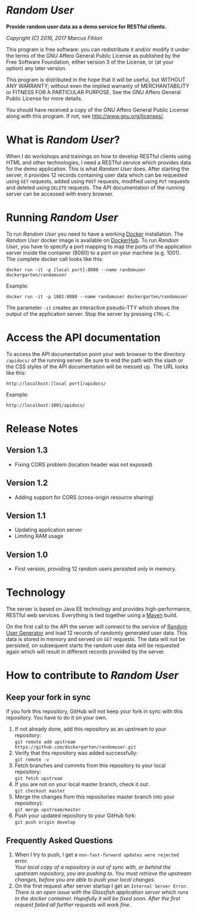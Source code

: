 *Random User*
=============

**Provide random user data as a demo service for RESTful clients.**

*Copyright (C) 2016, 2017 Marcus Fihlon*

This program is free software: you can redistribute it and/or modify it under the terms of the GNU Affero General Public License as published by the Free Software Foundation, either version 3 of the License, or (at your option) any later version.

This program is distributed in the hope that it will be useful, but WITHOUT ANY WARRANTY; without even the implied warranty of MERCHANTABILITY or FITNESS FOR A PARTICULAR PURPOSE. See the GNU Affero General Public License for more details.

You should have received a copy of the GNU Affero General Public License along with this program.  If not, see <http://www.gnu.org/licenses/>.

# What is *Random User*?

When I do workshops and trainings on how to develop RESTful clients using HTML and other technologies, I need a RESTful service which provides data for the demo application. This is what *Random User* does. After starting the server, it provides 12 records containing user data which can be requested using `GET` requests, added using `POST` requests, modified using `PUT` requests and deleted using `DELETE` requests. The API documentation of the running server can be accessed with every browser.

# Running *Random User*

To run *Random User* you need to have a working [Docker](https://www.docker.com/) installation. The *Random User* docker image is available on [DockerHub](https://hub.docker.com/r/dockergarten/randomuser/). To run *Random User*, you have to specify a port mapping to map the ports of the application server inside the container (8080) to a port on your machine (e.g. 1001). The complete docker call looks like this:

`docker run -it -p [local port]:8080 --name randomuser dockergarten/randomuser`

Example:

`docker run -it -p 1001:8080 --name randomuser dockergarten/randomuser`

The parameter `-it` creates an interactive pseudo-TTY which shows the output of the application server. Stop the server by pressing `CTRL-C`.

# Access the API documentation

To access the API documentation point your web browser to the directory `/apidocs/` of the running server. Be sure to end the path with the slash or the CSS styles of the API documentation will be messed up. The URL looks like this:

`http://localhost:[local port]/apidocs/`

Example:

`http://localhost:1001/apidocs/`

# Release Notes

## Version 1.3

- Fixing CORS problem (location header was not exposed)

## Version 1.2

- Adding support for CORS (cross-origin resource sharing)

## Version 1.1

- Updating application server
- Limiting RAM usage

## Version 1.0

- First version, providing 12 random users persisted only in memory.

# Technology

The server is based on Java EE technology and provides high-performance, RESTful web services. Everything is tied together using a [Maven](https://maven.apache.org/) build.

On the first call to the API the server will connect to the service of [Random User Generator](https://randomuser.me/) and load 12 records of randomly generated user data. This data is stored in memory and served on `GET` requests. The data will *not* be persisted, on subsequent starts the random user data will be requested again which will result in different records provided by the server.

# How to contribute to *Random User*

## Keep your fork in sync

If you fork this repository, GitHub will not keep your fork in sync with this repository. You have to do it on your own.

1. If not already done, add this repository as an upstream to your repository:<br/>`git remote add upstream https://github.com/dockergarten/randomuser.git`
2. Verify that this repository was added successfully:<br/>`git remote -v`
3. Fetch branches and commits from this repository to your local repository:<br/>`git fetch upstream`
4. If you are not on your local master branch, check it out:<br/>`git checkout master`
5. Merge the changes from this repositories master branch into your repository):<br/>`git merge upstream/master`
7. Push your updated repository to your GitHub fork:<br/>`git push origin develop`

## Frequently Asked Questions

1. When I try to push, I get a `non-fast-forward updates were rejected` error.<br/>*Your local copy of a repository is out of sync with, or behind the upstream repository, you are pushing to. You must retrieve the upstream changes, before you are able to push your local changes.*
2. On the first request after server startup I get an `Internal Server Error`.<br/>*There is an open issue with the Glassfish application server which runs in the docker container. Hopefully it will be fixed soon. After the first request failed all further requests will work fine.*
